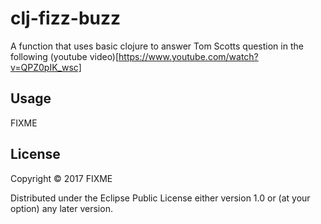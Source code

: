 # clj-fizz-buzz

A function that uses basic clojure to answer Tom Scotts question in the following (youtube video)[https://www.youtube.com/watch?v=QPZ0pIK_wsc] 

## Usage

FIXME

## License

Copyright © 2017 FIXME

Distributed under the Eclipse Public License either version 1.0 or (at
your option) any later version.
